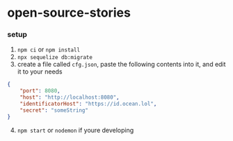 # open-source-stories

### setup
1. `npm ci` or `npm install`
2. `npx sequelize db:migrate`
3. create a file called `cfg.json`, paste the following contents into it, and edit it to your needs
```json
{
    "port": 8080,
    "host": "http://localhost:8080",
    "identificatorHost": "https://id.ocean.lol",
    "secret": "someString"
}
```
4. `npm start` or `nodemon` if youre developing